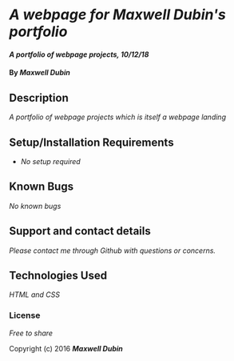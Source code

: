 # _A webpage for Maxwell Dubin's portfolio_

#### _A portfolio of webpage projects, 10/12/18_

#### By _**Maxwell Dubin**_

## Description

_A portfolio of webpage projects which is itself a webpage landing_

## Setup/Installation Requirements

* _No setup  required_

## Known Bugs

_No known bugs_

## Support and contact details

_Please contact me through Github with questions or concerns._

## Technologies Used

_HTML and CSS_

### License

*Free to share*

Copyright (c) 2016 **_Maxwell Dubin_**
